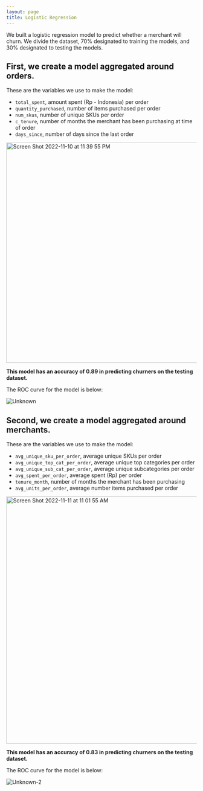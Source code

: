 ```yaml
---
layout: page
title: Logistic Regression
---
```


We built a logistic regression model to predict whether a merchant will churn. We divide the dataset, 70% designated to training the models, and 30% designated to testing the models.

## First, we create a model aggregated around orders. 

These are the variables we use to make the model:
- `total_spent`, amount spent (Rp - Indonesia) per order
- `quantity_purchased`, number of items purchased per order
- `num_skus`, number of unique SKUs per order
- `c_tenure`, number of months the merchant has been purchasing at time of order
- `days_since`, number of days since the last order


<img width="584" alt="Screen Shot 2022-11-10 at 11 39 55 PM" src="https://user-images.githubusercontent.com/78067504/201389957-288d583e-7827-4297-8587-9c6c60dadfcb.png">

**This model has an accuracy of 0.89 in predicting churners on the testing dataset.**

The ROC curve for the model is below:

![Unknown](https://user-images.githubusercontent.com/78067504/201390245-6c832f03-7932-4dcd-9971-d7c8fc046426.png)

## Second, we create a model aggregated around merchants.

These are the variables we use to make the model:
- `avg_unique_sku_per_order`, average unique SKUs per order
- `avg_unique_top_cat_per_order`, average unique top categories per order
- `avg_unique_sub_cat_per_order`, average unique subcategories per order 
- `avg_spent_per_order`, average spent (Rp) per order
- `tenure_month`, number of months the merchant has been purchasing
- `avg_units_per_order`, average number items purchased per order


<img width="655" alt="Screen Shot 2022-11-11 at 11 01 55 AM" src="https://user-images.githubusercontent.com/78067504/201392013-e00352a7-34bb-4e83-a8a1-cfde805b4818.png">

**This model has an accuracy of 0.83 in predicting churners on the testing dataset.**

The ROC curve for the model is below:

![Unknown-2](https://user-images.githubusercontent.com/78067504/201392455-cb5e534b-6f37-499d-8ec5-52caeb9cb245.png)


